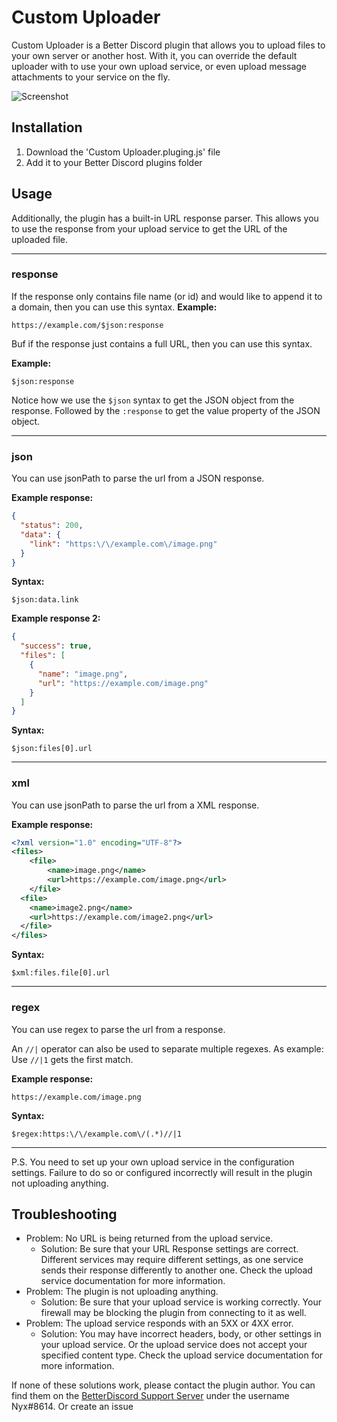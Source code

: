 # Custom Uploader

Custom Uploader is a Better Discord plugin that allows you to upload files to your own server or another host.
With it, you can override the default uploader with to use your own upload service, or even upload message attachments to your service on the fly.

![Screenshot](https://nyx.hep.gg/XI6GpRayd)

## Installation
1. Download the 'Custom Uploader.pluging.js' file
2. Add it to your Better Discord plugins folder

## Usage
Additionally, the plugin has a built-in URL response parser. This allows you to use the response from your upload service to get the URL of the uploaded file.
***
### response
If the response only contains file name (or id) and would like to append it to a domain, then you can use this syntax.
**Example:**
```
https://example.com/$json:response
```
Buf if the response just contains a full URL, then you can use this syntax.

**Example:**
```
$json:response
```
Notice how we use the `$json` syntax to get the JSON object from the response. Followed by the `:response` to get the value property of the JSON object.
***
### json
You can use jsonPath to parse the url from a JSON response.

**Example response:**
```json
{
  "status": 200,
  "data": {
    "link": "https:\/\/example.com\/image.png"
  }
}
```
**Syntax:**
```
$json:data.link
```
**Example response 2:**
```json
{
  "success": true,
  "files": [
    {
      "name": "image.png",
      "url": "https://example.com/image.png"
    }
  ]
}
```
**Syntax:**
```
$json:files[0].url
```
***
### xml
You can use jsonPath to parse the url from a XML response.

**Example response:**
```xml
<?xml version="1.0" encoding="UTF-8"?>
<files>
    <file>
        <name>image.png</name>
        <url>https://example.com/image.png</url>
    </file>
  <file>
    <name>image2.png</name>
    <url>https://example.com/image2.png</url>
  </file>
</files>
```
**Syntax:**
```
$xml:files.file[0].url
```
***
### regex
You can use regex to parse the url from a response.

An `//|` operator can also be used to separate multiple regexes.
As example: Use `//|1` gets the first match.

**Example response:**
```
https://example.com/image.png
```
**Syntax:**
```
$regex:https:\/\/example.com\/(.*)//|1
```
***
P.S. You need to set up your own upload service in the configuration settings. Failure to do so or configured incorrectly will result in the plugin not uploading anything.

## Troubleshooting
- Problem: No URL is being returned from the upload service.
  - Solution: Be sure that your URL Response settings are correct. Different services may require different settings, as one service sends their response differently to another one. Check the upload service documentation for more information.
- Problem: The plugin is not uploading anything.
  - Solution: Be sure that your upload service is working correctly. Your firewall may be blocking the plugin from connecting to it as well.
- Problem: The upload service responds with an 5XX or 4XX error.
  - Solution: You may have incorrect headers, body, or other settings in your upload service. Or the upload service does not accept your specified content type. Check the upload service documentation for more information.

If none of these solutions work, please contact the plugin author. You can find them on the [BetterDiscord Support Server](https://discord.com/invite/0Tmfo5ZbORCRqbAd) under the username Nyx#8614. Or create an issue
